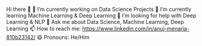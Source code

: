 Hi there 👋
🔭 I’m currently working on Data Science Projects
🌱 I’m currently learning Machine Learning & Deep Learning
🤔 I’m looking for help with Deep Learning & NLP
💬 Ask me about Data Science, Machine Learning, Deep Learning
📫 How to reach me: https://www.linkedin.com/in/anuj-menaria-810b23142/
😄 Pronouns: He/Him
